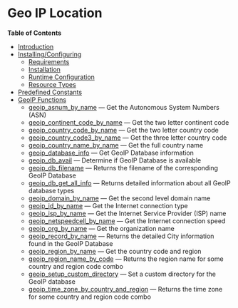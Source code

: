Geo IP Location
===============

**Table of Contents**

-   [Introduction](/intro/geoip.html)
-   [Installing/Configuring](/geoip/setup.html)
    -   [Requirements](/geoip/setup.html#Requirements)
    -   [Installation](/geoip/setup.html#Installation)
    -   [Runtime
        Configuration](/geoip/setup.html#Runtime%20Configuration)
    -   [Resource Types](/geoip/setup.html#Resource%20Types)
-   [Predefined Constants](/geoip/constants.html)
-   [GeoIP Functions](/ref/geoip.html)
    -   [geoip\_asnum\_by\_name](/ref/geoip.html#geoip_asnum_by_name) —
        Get the Autonomous System Numbers (ASN)
    -   [geoip\_continent\_code\_by\_name](/ref/geoip.html#geoip_continent_code_by_name)
        — Get the two letter continent code
    -   [geoip\_country\_code\_by\_name](/ref/geoip.html#geoip_country_code_by_name)
        — Get the two letter country code
    -   [geoip\_country\_code3\_by\_name](/ref/geoip.html#geoip_country_code3_by_name)
        — Get the three letter country code
    -   [geoip\_country\_name\_by\_name](/ref/geoip.html#geoip_country_name_by_name)
        — Get the full country name
    -   [geoip\_database\_info](/ref/geoip.html#geoip_database_info) —
        Get GeoIP Database information
    -   [geoip\_db\_avail](/ref/geoip.html#geoip_db_avail) — Determine
        if GeoIP Database is available
    -   [geoip\_db\_filename](/ref/geoip.html#geoip_db_filename) —
        Returns the filename of the corresponding GeoIP Database
    -   [geoip\_db\_get\_all\_info](/ref/geoip.html#geoip_db_get_all_info)
        — Returns detailed information about all GeoIP database types
    -   [geoip\_domain\_by\_name](/ref/geoip.html#geoip_domain_by_name)
        — Get the second level domain name
    -   [geoip\_id\_by\_name](/ref/geoip.html#geoip_id_by_name) — Get
        the Internet connection type
    -   [geoip\_isp\_by\_name](/ref/geoip.html#geoip_isp_by_name) — Get
        the Internet Service Provider (ISP) name
    -   [geoip\_netspeedcell\_by\_name](/ref/geoip.html#geoip_netspeedcell_by_name)
        — Get the Internet connection speed
    -   [geoip\_org\_by\_name](/ref/geoip.html#geoip_org_by_name) — Get
        the organization name
    -   [geoip\_record\_by\_name](/ref/geoip.html#geoip_record_by_name)
        — Returns the detailed City information found in the GeoIP
        Database
    -   [geoip\_region\_by\_name](/ref/geoip.html#geoip_region_by_name)
        — Get the country code and region
    -   [geoip\_region\_name\_by\_code](/ref/geoip.html#geoip_region_name_by_code)
        — Returns the region name for some country and region code combo
    -   [geoip\_setup\_custom\_directory](/ref/geoip.html#geoip_setup_custom_directory)
        — Set a custom directory for the GeoIP database
    -   [geoip\_time\_zone\_by\_country\_and\_region](/ref/geoip.html#geoip_time_zone_by_country_and_region)
        — Returns the time zone for some country and region code combo
